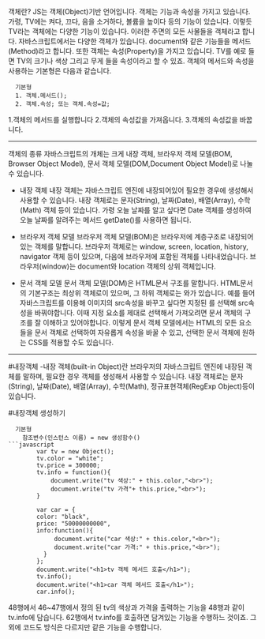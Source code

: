 객체란?
JS는 객체(Object)기반 언어입니다. 객체는 기능과 속성을 가지고 있습니다. 가령, TV에는 켜다, 끄다, 음을 소거하다, 볼륨을 높이다 등의 기능이 있습니다.
이렇듯 TV라는 객체에는 다양한 기능이 있습니다. 이러한 주면의 모든 사물들을 객체라고 합니다.
자바스크립트에서는 다양한 객체가 있습니다. document와 같은 기능들을 메서드(Method)라고 합니다. 또한 객체는 속성(Property)을 가지고 있습니다.
TV를 예로 들면 TV의 크기나 색상 그리고 무게 들을 속성이라고 할 수 있죠.
객체의 메서드와 속성을 사용하는 기본형은 다음과 같습니다.
```
  기본형
  1. 객체.메서드();
  2. 객체.속성; 또는 객체.속성=값;
```
1.객체의 메서드를 실행합니다
2.객체의 속성값을 가져옵니다.
3.객체의 속성값을 바꿉니다.

---------------------------------------------------------------------------------------------------------------------------------------------------------------------------------

객체의 종류
자바스크립트의 개체는 크게 내장 객체, 브라우저 객체 모델(BOM, Browser Object Model), 문서 객체 모델(DOM,Document Object Model)로 나눌 수 있습니다.

- 내장 객체
내장 객체는 자바스크립트 엔진에 내장되어있어 필요한 경우에 생성해서 사용할 수 있습니다.
내장 객체로는 문자(String), 날짜(Date), 배열(Array), 수학(Math) 객체 등이 있습니다. 가령 오늘 날짜를 알고 싶다면 Date 객체를 생성하여 오늘 날짜를 알려주는 메서드 getDate()를 사용하면 됩니다.

- 브라우저 객체 모델
브라우저 객체 모델(BOM)은 브라우저에 계층구조로 내장되어 있는 객체를 말합니다. 브라우저 객체로는 window, screen, location, history, navigator 객체 등이 있으며, 다음에 브라우저에 포함된 객체를 나타내었습니다.
브라우저(window)는 document와 location 객체의 상위 객체입니다.

- 문서 객체 모델
문서 객체 모델(DOM)은 HTML문서 구조를 말합니다. HTML문서의 기본구조는 최상위 객체로<html>이 있으며, 그 하위 객체로는 <head>와<body>가 있습니다. 예를 들어 자바스크립트를 이용해 이미지의 src속성을
바꾸고 싶다면 지정된 <img>를 선택해 src속성을 바꿔야합니다. 이때 지정 요소를 제대로 선택해서 가져오려면 문서 객체의 구조를 잘 이해하고 있어야합니다. 이렇게 문서 객체 모델에서는 HTML의 모든
요소들을 문서 객체로 선택하여 자유롭게 속성을 바꿀 수 있고, 선택한 문서 객체에 원하는 CSS를 적용할 수도 있습니다.
  
---------------------------------------------------------------------------------------------------------------------------------------------------------------------------------

#내장객체
 -내장 객체(built-in Object)란 브라우저의 자바스크립트 엔진에 내장된 객체를 말하며, 필요한 경우 객체를 생성해서 사용할 수 있습니다. 내장 객체로는 문자(String), 날짜(Date), 배열(Array), 수학(Math), 정규표현객체(RegExp Object)등이 있습니다.
 
#내장객체 생성하기

```
  기본형 
    참조변수(인스턴스 이름) = new 생성함수()
```javascript
        var tv = new Object();
        tv.color = "white";
        tv.price = 300000;
        tv.info = function(){
            document.write("tv 색상:" + this.color,"<br>");
            document.write("tv 가격"+ this.price,"<br>");
        }

        var car = {
        color: "black",
        price: "50000000000",
        info:function(){
             document.write("car 색상:" + this.color,"<br>");
             document.write("car 가격:" + this.price,"<br>");
          }
        };
        document.write("<h1>tv 객체 메서드 호출</h1>");
        tv.info();
        document.write("<h1>car 객체 메서드 호출</h1>");
        car.info();
```
48행에서 46~47행에서 정의 된 tv의 색상과 가격을 출력하는 기능을 48행과 같이 tv.info에 담습니다.
62행에서 tv.info를 호출하면 담겨있는 기능을 수행하느 것이죠.
그 외에 코드도 방식은 다르지만 같은 기능을 수행합니다.
